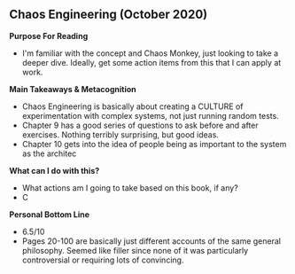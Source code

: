 ## Chaos Engineering (October 2020)

**Purpose For Reading**
- I'm familiar with the concept and Chaos Monkey, just looking to take a deeper dive. Ideally, get some action items from this that I can apply at work.
 
**Main Takeaways & Metacognition**
- Chaos Engineering is basically about creating a CULTURE of experimentation with complex systems, not just running random tests.
- Chapter 9 has a good series of questions to ask before and after exercises. Nothing terribly surprising, but good ideas.
- Chapter 10 gets into the idea of people being as important to the system as the architec

**What can I do with this?**
- What actions am I going to take based on this book, if any?
- C

**Personal Bottom Line**
- 6.5/10
- Pages 20-100 are basically just different accounts of the same general philosophy. Seemed like filler since none of it was particularly controversial or requiring lots of convincing.
<!--stackedit_data:
eyJoaXN0b3J5IjpbMTg5NjEzOTgzNCwtMjAxOTk1ODQ0MywtMT
IyMzkzMTE5LC0xMzAyOTg4ODEyLC0xMDI5Mzk1OTM3XX0=
-->